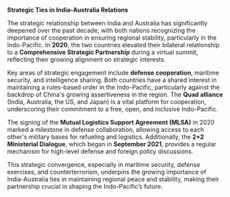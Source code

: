 **Strategic Ties in India-Australia Relations**

The strategic relationship between India and Australia has significantly deepened over the past decade, with both nations recognizing the importance of cooperation in ensuring regional stability, particularly in the Indo-Pacific. In **2020**, the two countries elevated their bilateral relationship to a **Comprehensive Strategic Partnership** during a virtual summit, reflecting their growing alignment on strategic interests.

Key areas of strategic engagement include **defense cooperation**, maritime security, and intelligence sharing. Both countries have a shared interest in maintaining a rules-based order in the Indo-Pacific, particularly against the backdrop of China's growing assertiveness in the region. The **Quad alliance** (India, Australia, the US, and Japan) is a vital platform for cooperation, underscoring their commitment to a free, open, and inclusive Indo-Pacific.

The signing of the **Mutual Logistics Support Agreement (MLSA)** in 2020 marked a milestone in defense collaboration, allowing access to each other's military bases for refueling and logistics. Additionally, the **2+2 Ministerial Dialogue**, which began in **September 2021**, provides a regular mechanism for high-level defense and foreign policy discussions.

This strategic convergence, especially in maritime security, defense exercises, and counterterrorism, underpins the growing importance of India-Australia ties in maintaining regional peace and stability, making their partnership crucial in shaping the Indo-Pacific’s future.